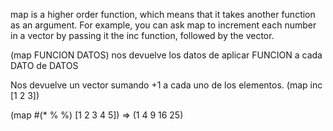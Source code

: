 map is a higher order function, which means that it takes another function as an argument. For example, you can ask map to increment each number in a vector by passing it the inc function, followed by the vector.

(map FUNCION DATOS)
  nos devuelve los datos de aplicar FUNCION a cada DATO de DATOS


Nos devuelve un vector sumando +1 a cada uno de los elementos.
(map inc [1 2 3])

(map #(* % %) [1 2 3 4 5]) => (1 4 9 16 25)
